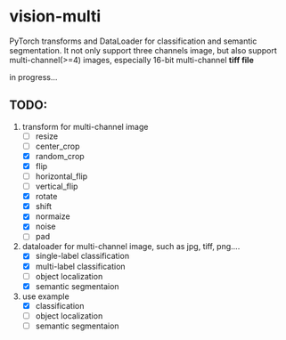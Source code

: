 # vision-multi

PyTorch transforms and DataLoader for classification and semantic segmentation. It not only support three channels image, but also support multi-channel(>=4) images, especially 16-bit multi-channel **tiff file**



in progress...

## TODO:
1. transform for multi-channel image
    - [ ] resize
    - [ ] center_crop
    - [x] random_crop
    - [x] flip
    - [ ] horizontal_flip
    - [ ] vertical_flip
    - [x] rotate
    - [x] shift
    - [x] normaize
    - [x] noise
    - [ ] pad
2. dataloader for multi-channel image, such as jpg, tiff, png....
    - [x] single-label classification
    - [x] multi-label classification
    - [ ] object localization
    - [x] semantic segmentaion
4. use example
    - [x] classification
    - [ ] object localization
    - [ ] semantic segmentaion